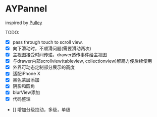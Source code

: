 # AYPannel

inspired by [Pulley](https://github.com/52inc/Pulley)


TODO:
- [X] pass through touch to scroll view.
- [X] 向下滑动时，不顺滑问题(需要滑动两次)
- [X] 主视图接受时间传递，drawer透传事件给主视图
- [X] 与drawer内部scrollview(tableview, collectionview)解耦方便后续使用
- [X] 外界可动态定制部分展示的高度
- [X] 适配iPhone X
- [X] 黑色蒙层添加
- [X] 阴影和圆角
- [X] blurView添加
- [X] 代码整理
- [] 增加分级拉动，多级，单级

